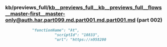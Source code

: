 ### kb/previews_full/kb__previews_full__kb__previews_full__flows__master-first__master-only@auth.har.part099.md.part001.md.part001.md (part 002)

```md
            "functionName": "At",
                      "scriptId": "10833",
                      "url": "https://n958200
```

```

